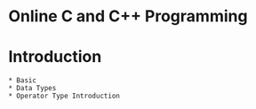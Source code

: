 # Online C and C++ Programming

# Introduction
    * Basic 
    * Data Types
    * Operator Type Introduction